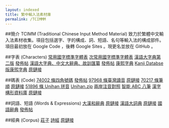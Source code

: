 ```yaml
---
layout: indexed
title: 繁中輸入法素材庫
permalink: /TCIMMM
---
```

##簡介
TCIMM (Traditional Chinese Input Method Material) 致力於繁體中文輸入法素材收集。項目包括選字、字的構成、詞、短語、名句等輸入法的構成部件。  
項目最初放在 Google Code ，後轉 Google Sites 。現更名並放在 GitHub 。

##字表 (Characters)
[常用國字標準字體表]()
[次常用國字標準字體表]()
[漢語大字典第二版]() <a href="http://bbs.gxsd.com.cn/forum.php?mod=viewthread&tid=899628" rel="external">發佈帖</a>
[漢語大字典、中文大辭典、故訓匯纂]() <a href="http://www.xueleku.com/forum.php?mod=viewthread&tid=348296" rel="external">發佈帖</a>
[康熙字典]()
[Kanji Databse 版康煕字典]() <a href="https://github.com/cjkvi/cjkvi-dict/raw/master/kx2ucs.txt" rel="external">原鏈接</a>

##碼表 (Code)
[74002 條四角號碼]() <a href="http://bbs.unispim.com/forum.php?mod=viewthread&tid=31674 " rel="external">發佈帖</a>
[97968 條臺灣讀音]() <a href="https://github.com/lukhnos/openvanilla/raw/master/DataTables/bpmf-ext.cin" rel="external">原鏈接</a>
[70217 條筆順]() <a href="https://github.com/lotem/brise/raw/master/preset/stroke.dict.yaml " rel="external">原鏈接</a>
[51896 條 Unihan 拼音]() <a href="http://www.unicode.org/Public/UNIDATA/Unihan.zip" rel="external">Unihan.zip</a>
[兩岸注音對照]()
[智能 ABC 八筆]()
[漢字構形資料庫]() <a href="http://cdp.sinica.edu.tw/cdphanzi/" rel="external">原鏈接</a>

##詞語、短語 (Words & Expressions)
[大漢和辭典]() <a href="https://github.com/cjkvi/cjkvi-dict/raw/master/dkw-word.txt " rel="external">原鏈接</a>
[漢語大詞典]() <a href="https://github.com/cjkvi/cjkvi-dict/raw/master/hydcd-word.txt" rel="external">原鏈接</a>
[國語辭典]() <a href="" rel="external">發佈帖</a>

##經典 (Corpus)
[莊子]()
[詩經]() <a href="https://github.com/rime-aca/corpus/raw/master/%E8%A9%A9%E7%B6%93.txt" rel="external">原鏈接</a>